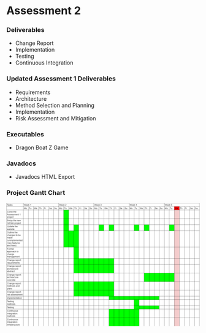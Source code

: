 # Assessment 2
### Deliverables
*   <a>Change Report</a>
*   <a>Implementation</a>
*   <a>Testing</a>
*   <a>Continuous Integration</a>

### Updated Assessment 1 Deliverables
*   <a>Requirements</a>
*   <a>Architecture</a>
*   <a>Method Selection and Planning</a>
*   <a>Implementation</a>
*   <a>Risk Assessment and Mitigation</a>

### Executables
*   <a>Dragon Boat Z Game</a>

### Javadocs
*   <a>Javadocs HTML Export</a>

### Project Gantt Chart
<img src="docs/gantt chart/gantt chart 2.png">
